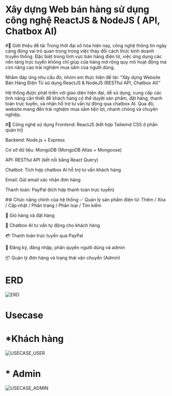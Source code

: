 # Xây dựng Web bán hàng sử dụng công nghệ ReactJS & NodeJS ( API, Chatbox AI)

#🛒 Giới thiệu đề tài
Trong thời đại số hóa hiện nay, công nghệ thông tin ngày càng đóng vai trò quan trọng trong việc thay đổi cách thức kinh doanh truyền thống. Đặc biệt trong lĩnh vực bán hàng điện tử, việc ứng dụng các nền tảng trực tuyến không chỉ giúp cửa hàng mở rộng quy mô hoạt động mà còn nâng cao trải nghiệm mua sắm của người dùng.

Nhằm đáp ứng nhu cầu đó, nhóm em thực hiện đề tài: “Xây dựng Website Bán Hàng Điện Tử sử dụng ReactJS & NodeJS (RESTful API, Chatbox AI)”

Hệ thống được phát triển với giao diện hiện đại, dễ sử dụng, cung cấp các tính năng cần thiết để khách hàng có thể duyệt sản phẩm, đặt hàng, thanh toán trực tuyến, và nhận hỗ trợ tư vấn tự động qua chatbox AI. Qua đó, website mang đến trải nghiệm mua sắm tiện lợi, nhanh chóng và chuyên nghiệp.

#🔧 Công nghệ sử dụng
Frontend: ReactJS (kết hợp Tailwind CSS ở phần quản trị)

Backend: Node.js + Express

Cơ sở dữ liệu: MongoDB (MongoDB Atlas + Mongoose)

API: RESTful API (kết nối bằng React Query)

Chatbot: Tích hợp chatbox AI hỗ trợ tư vấn khách hàng

Email: Gửi email xác nhận đơn hàng

Thanh toán: PayPal (tích hợp thanh toán trực tuyến)


#⚙️ Chức năng chính của hệ thống
✅ Quản lý sản phẩm điện tử: Thêm / Xóa / Cập nhật / Phân trang / Phân loại / Tìm kiếm

🛒 Giỏ hàng và đặt hàng

🤖 Chatbox AI tư vấn tự động cho khách hàng

💳 Thanh toán trực tuyến qua PayPal

🔐 Đăng ký, đăng nhập, phân quyền người dùng và admin

📦 Quản lý đơn hàng và trạng thái vận chuyển (Admin)

# ERD

![ERD](https://github.com/user-attachments/assets/d2df4a49-2359-4e0b-9cf1-995ef7ef950f)

# Usecase

# \*Khách hàng

![USECASE_USER](https://github.com/user-attachments/assets/037c9fdb-a5f9-4571-8cad-8fc04d996c93)


# \* Admin

![USECASE_ADMIN](https://github.com/user-attachments/assets/516824f1-01b9-43e5-bacf-226466b68f5e)

